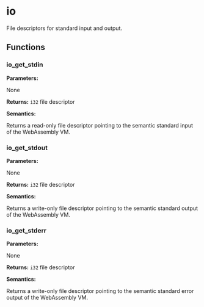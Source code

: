 # io

File descriptors for standard input and output.

## Functions

### io\_get\_stdin

**Parameters:**

None

**Returns:** `i32` file descriptor

**Semantics:**

Returns a read-only file descriptor pointing to the semantic standard input of
the WebAssembly VM.

### io\_get\_stdout

**Parameters:**

None

**Returns:** `i32` file descriptor

**Semantics:**

Returns a write-only file descriptor pointing to the semantic standard output of
the WebAssembly VM.

### io\_get\_stderr

**Parameters:**

None

**Returns:** `i32` file descriptor

**Semantics:**

Returns a write-only file descriptor pointing to the semantic standard error output of
the WebAssembly VM.
